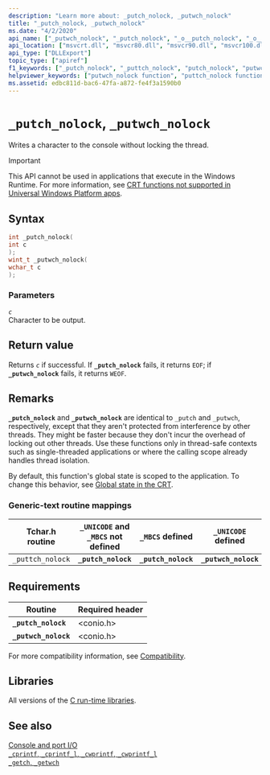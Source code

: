 ```yaml
---
description: "Learn more about: _putch_nolock, _putwch_nolock"
title: "_putch_nolock, _putwch_nolock"
ms.date: "4/2/2020"
api_name: ["_putwch_nolock", "_putch_nolock", "_o__putch_nolock", "_o__putwch_nolock"]
api_location: ["msvcrt.dll", "msvcr80.dll", "msvcr90.dll", "msvcr100.dll", "msvcr100_clr0400.dll", "msvcr110.dll", "msvcr110_clr0400.dll", "msvcr120.dll", "msvcr120_clr0400.dll", "ucrtbase.dll", "api-ms-win-crt-conio-l1-1-0.dll"]
api_type: ["DLLExport"]
topic_type: ["apiref"]
f1_keywords: ["_putch_nolock", "_puttch_nolock", "putch_nolock", "putwch_nolock", "_putwch_nolock"]
helpviewer_keywords: ["putwch_nolock function", "puttch_nolock function", "characters, writing", "putch_nolock function", "_putch_nolock function", "_puttch_nolock function", "console, writing characters to", "_putwch_nolock function"]
ms.assetid: edbc811d-bac6-47fa-a872-fe4f3a1590b0
---
```

# `_putch_nolock`, `_putwch_nolock`

Writes a character to the console without locking the thread.

> [!IMPORTANT]
> This API cannot be used in applications that execute in the Windows Runtime. For more information, see [CRT functions not supported in Universal Windows Platform apps](../../cppcx/crt-functions-not-supported-in-universal-windows-platform-apps.md).

## Syntax

```C
int _putch_nolock(
int c
);
wint_t _putwch_nolock(
wchar_t c
);
```

### Parameters

*`c`*\
Character to be output.

## Return value

Returns *`c`* if successful. If **`_putch_nolock`** fails, it returns `EOF`; if **`_putwch_nolock`** fails, it returns `WEOF`.

## Remarks

**`_putch_nolock`** and **`_putwch_nolock`** are identical to `_putch` and `_putwch`, respectively, except that they aren't protected from interference by other threads. They might be faster because they don't incur the overhead of locking out other threads. Use these functions only in thread-safe contexts such as single-threaded applications or where the calling scope already handles thread isolation.

By default, this function's global state is scoped to the application. To change this behavior, see [Global state in the CRT](../global-state.md).

### Generic-text routine mappings

| Tchar.h routine | `_UNICODE` and `_MBCS` not defined | `_MBCS` defined | `_UNICODE` defined |
|---|---|---|---|
| `_puttch_nolock` | **`_putch_nolock`** | **`_putch_nolock`** | **`_putwch_nolock`** |

## Requirements

| Routine | Required header |
|---|---|
| **`_putch_nolock`** | \<conio.h> |
| **`_putwch_nolock`** | \<conio.h> |

For more compatibility information, see [Compatibility](../compatibility.md).

## Libraries

All versions of the [C run-time libraries](../crt-library-features.md).

## See also

[Console and port I/O](../console-and-port-i-o.md)\
[`_cprintf`, `_cprintf_l`, `_cwprintf`, `_cwprintf_l`](cprintf-cprintf-l-cwprintf-cwprintf-l.md)\
[`_getch`, `_getwch`](getch-getwch.md)
